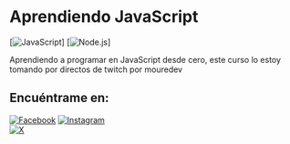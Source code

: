 # Aprendiendo JavaScript

[![JavaScript](https://img.shields.io/badge/JavaScript-ES6%2B-F7DF1E?style=for-the-badge&logo=JavaScript&logoColor=white&labelColor=101010)]
[![Node.js](https://img.shields.io/badge/NodeJS-V20%2B-5FA04E?style=for-the-badge&logo=Node.js&logoColor=white&labelColor=101010)]

Aprendiendo a programar en JavaScript desde cero, este curso lo estoy tomando por directos de twitch por mouredev

## Encuéntrame en:

[![Facebook](https://img.shields.io/badge/Facebook-%40Josu%C3%A9_Terrazas-0866FF?style=for-the-badge&logo=Facebook&logoColor=withe&labelColor=101010)](https://facebook.com/josue.terrazasmendoza)
[![Instagram](https://img.shields.io/badge/Instagram-%40jos__mdz316-E4405F?style=for-the-badge&logo=Instagram&logoColor=white&labelColor=101010)](https://instagram.com/jos_mdz316/)</br>
[![X](https://img.shields.io/badge/Twitter-%40JosueMe52031523-000000?style=for-the-badge&logo=X&logoColor=withe&labelColor=101010)](https://x.com/JosueMe52031523)